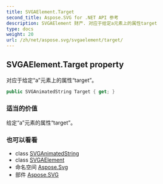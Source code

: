 ```yaml
---
title: SVGAElement.Target
second_title: Aspose.SVG for .NET API 参考
description: SVGAElement 财产. 对应于给定a元素上的属性target
type: docs
weight: 20
url: /zh/net/aspose.svg/svgaelement/target/
---
```

## SVGAElement.Target property

对应于给定“a”元素上的属性“target”。

```csharp
public SVGAnimatedString Target { get; }
```

### 适当的价值

给定“a”元素的属性“target”。

### 也可以看看

* class [SVGAnimatedString](../../../aspose.svg.datatypes/svganimatedstring/)
* class [SVGAElement](../)
* 命名空间 [Aspose.Svg](../../svgaelement/)
* 部件 [Aspose.SVG](../../../)


